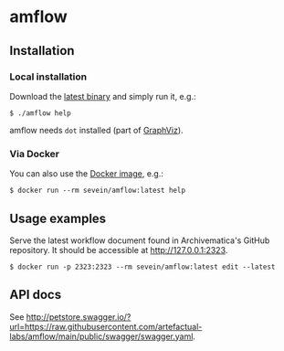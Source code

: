 # amflow

## Installation

### Local installation

Download the [latest binary][0] and simply run it, e.g.:

    $ ./amflow help

amflow needs `dot` installed (part of [GraphViz](https://www.graphviz.org/)).

### Via Docker

You can also use the [Docker image][1], e.g.:

    $ docker run --rm sevein/amflow:latest help

## Usage examples

Serve the latest workflow document found in Archivematica's GitHub repository. It should be accessible at http://127.0.0.1:2323.

    $ docker run -p 2323:2323 --rm sevein/amflow:latest edit --latest

## API docs

See http://petstore.swagger.io/?url=https://raw.githubusercontent.com/artefactual-labs/amflow/main/public/swagger/swagger.yaml.

[0]: https://github.com/artefactual-labs/amflow/releases/latest
[1]: https://hub.docker.com/r/sevein/amflow/tags
